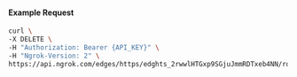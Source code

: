 <!-- Code generated for API Clients. DO NOT EDIT. -->

#### Example Request

```bash
curl \
-X DELETE \
-H "Authorization: Bearer {API_KEY}" \
-H "Ngrok-Version: 2" \
https://api.ngrok.com/edges/https/edghts_2rwwlHTGxp9SGjuJmmRDTxeb4NN/routes/edghtsrt_2rwwlKMva5LjkTdrEfSMeE99u2T/oidc
```
